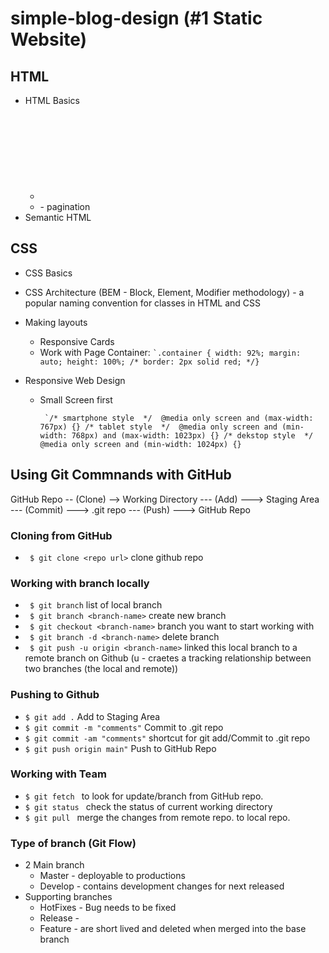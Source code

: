 # simple-blog-design (#1 Static Website)

## HTML

- HTML Basics
  - <svg> - icon for menu
  - <a> - pagination
- Semantic HTML

## CSS

- CSS Basics
- CSS Architecture (BEM - Block, Element, Modifier methodology) - a popular naming convention for classes in HTML and CSS
- Making layouts

  - Responsive Cards
  - Work with Page Container:
    ``` `.container {
          width: 92%;
          margin: auto;
          height: 100%;
        	/* border: 2px solid red; */} ```


- Responsive Web Design
  - Small Screen first
    
    ```  `/* smartphone style  */  @media only screen and (max-width: 767px) {}
    /* tablet style  */  @media only screen and (min-width: 768px) and (max-width: 1023px) {}
      /* dekstop style  */  @media only screen and (min-width: 1024px) {} ```
    

## Using Git Commnands with GitHub

GitHub Repo -- (Clone) --> Working Directory --- (Add) ---> Staging Area --- (Commit) ---> .git repo --- (Push) ---> GitHub Repo

### Cloning from GitHub
  
- ` $ git clone <repo url>` clone github repo

### Working with branch locally

- ` $ git branch` list of local branch
- ` $ git branch <branch-name>` create new branch
- ` $ git checkout <branch-name>` branch you want to start working with
- ` $ git branch -d <branch-name>` delete branch
- ` $ git push -u origin <branch-name>` linked this local branch to a remote branch on Github (u - craetes a tracking relationship between two branches (the local and remote))

### Pushing to Github

- `$ git add .` Add to Staging Area
- `$ git commit -m "comments"` Commit to .git repo
- `$ git commit -am "comments"` shortcut for git add/Commit to .git repo
- `$ git push origin main"` Push to GitHub Repo

### Working with Team

- `$ git fetch ` to look for update/branch from GitHub repo.
- `$ git status ` check the status of current working directory
- `$ git pull ` merge the changes from remote repo. to local repo.

### Type of branch (Git Flow)

- 2 Main branch
  - Master - deployable to productions
  - Develop - contains development changes for next released
- Supporting branches
  - HotFixes - Bug needs to be fixed
  - Release -
  - Feature - are short lived and deleted when merged into the base branch
